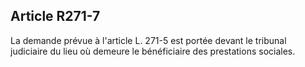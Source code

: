 ## Article R271-7

La demande prévue à l'article L. 271-5 est portée devant le tribunal judiciaire du lieu où demeure le
bénéficiaire des prestations sociales.

